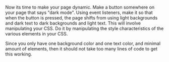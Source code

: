 Now its time to make your page dynamic. Make a button somewhere on your page that says "dark mode". Using event listeners, make it so that when the button is pressed, the page shifts from using light backgrounds and dark text to dark backgrounds and light text. This will involve manipulating your CSS. Do it by manipulating the style characteristics of the various elements in your CSS.

Since you only have one background color and one text color, and minimal amount of elements, then it should not take too many lines of code to get this working. 